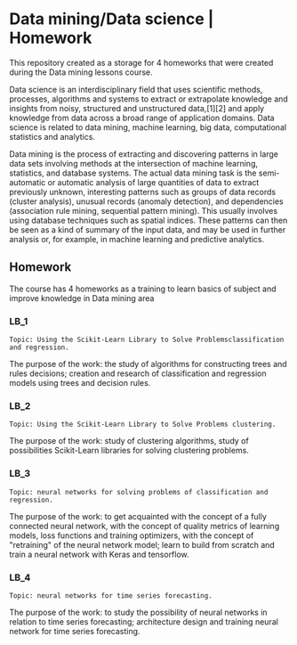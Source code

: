 # Data mining/Data science | Homework
This repository created as a storage for 4 homeworks that were created during the Data mining lessons course.

Data science is an interdisciplinary field that uses scientific methods, processes, algorithms and systems to extract or extrapolate knowledge and insights from noisy, structured and unstructured data,[1][2] and apply knowledge from data across a broad range of application domains. Data science is related to data mining, machine learning, big data, computational statistics and analytics.

Data mining is the process of extracting and discovering patterns in large data sets involving methods at the intersection of machine learning, statistics, and database systems. 
The actual data mining task is the semi-automatic or automatic analysis of large quantities of data to extract previously unknown, interesting patterns such as groups of data records (cluster analysis), unusual records (anomaly detection), and dependencies (association rule mining, sequential pattern mining). This usually involves using database techniques such as spatial indices. These patterns can then be seen as a kind of summary of the input data, and may be used in further analysis or, for example, in machine learning and predictive analytics.

## Homework

The course has 4 homeworks as a training to learn basics of subject and improve knowledge in Data mining area
### LB_1
    Topic: Using the Scikit-Learn Library to Solve Problemsclassification and regression.
The purpose of the work: the study of algorithms for constructing trees and rules decisions; creation and research of classification and regression models using trees and decision rules.
### LB_2
    Topic: Using the Scikit-Learn Library to Solve Problems clustering.
The purpose of the work: study of clustering algorithms, study of possibilities Scikit-Learn libraries for solving clustering problems.
### LB_3
    Topic: neural networks for solving problems of classification and regression.
The purpose of the work: to get acquainted with the concept of a fully connected neural network, with the concept of quality metrics of learning models, loss functions and training optimizers, with the concept of "retraining" of the neural network model; learn to build from scratch and train a neural network with Keras and tensorflow.
### LB_4
    Topic: neural networks for time series forecasting.
The purpose of the work: to study the possibility of neural networks in relation to time series forecasting; architecture design and training neural network for time series forecasting.

